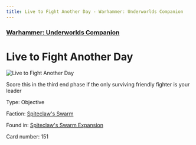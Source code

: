 ```yaml
---
title: Live to Fight Another Day - Warhammer: Underworlds Companion
---
```


### [Warhammer: Underworlds Companion](https://guidokessels.github.io/wh-underworlds)

  

# Live to Fight Another Day

![Live to Fight Another Day](https://warhammerunderworlds.com/wp-content/uploads/sites/6/2018/02/151_ENG.png)

Score this in the third end phase if the only surviving friendly fighter is your leader

Type: Objective

Faction: [Spiteclaw's Swarm](https://guidokessels.github.io/wh-underworlds/factions/spiteclaws-swarm)

Found in: [Spiteclaw's Swarm Expansion](https://guidokessels.github.io/wh-underworlds/locations/spiteclaws-swarm-expansion)

Card number: 151
